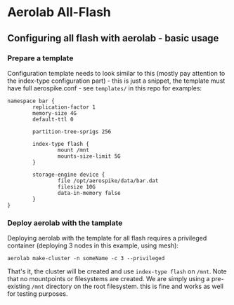 # Aerolab All-Flash

## Configuring all flash with aerolab - basic usage

### Prepare a template

Configuration template needs to look similar to this (mostly pay attention to the index-type configuration part) - this is just a snippet, the template must have full aerospike.conf - see `templates/` in this repo for examples:

```
namespace bar {
        replication-factor 1
        memory-size 4G
        default-ttl 0

        partition-tree-sprigs 256

        index-type flash {
                mount /mnt
                mounts-size-limit 5G
        }

        storage-engine device {
                file /opt/aerospike/data/bar.dat
                filesize 10G
                data-in-memory false
        }
}
```

### Deploy aerolab with the tamplate

Deploying aerolab with the template for all flash requires a privileged container (deploying 3 nodes in this example, using mesh):

```
aerolab make-cluster -n someName -c 3 --privileged
```

That's it, the cluster will be created and use `index-type flash` on `/mnt`. Note that no mountpoints or filesystems are created. We are simply using a pre-existing `/mnt` directory on the root filesystem. this is fine and works as well for testing purposes.
